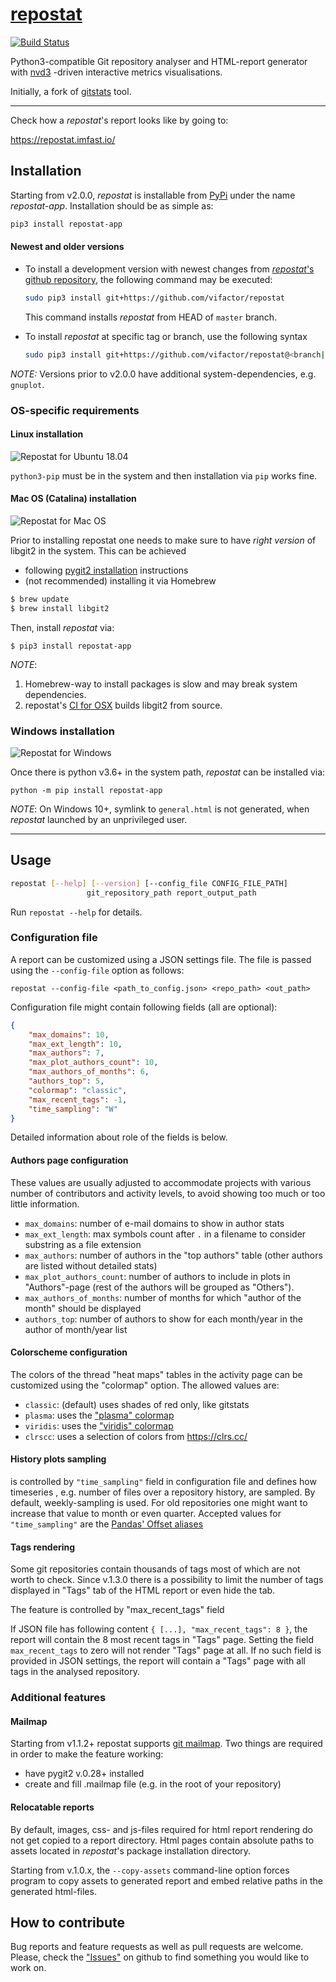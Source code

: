 # [repostat](https://github.com/vifactor/repostat)
[![Build Status](https://travis-ci.org/vifactor/repostat.svg?branch=master)](https://travis-ci.org/vifactor/repostat)

Python3-compatible Git repository analyser and HTML-report generator 
with [nvd3](http://nvd3.org/) -driven interactive metrics visualisations.

Initially, a fork of [gitstats](https://github.com/hoxu/gitstats) tool.

---
Check how a *repostat*'s report looks like by going to:

https://repostat.imfast.io/


## Installation
Starting from v2.0.0, *repostat* is installable from [PyPi](https://pypi.org/project/repostat-app/)
under the name *repostat-app*. Installation should be as simple as:
```bash
pip3 install repostat-app
```
#### Newest and older versions
- To install a development version with newest changes from
[*repostat*'s github repository](https://github.com/vifactor/repostat),
the following command may be executed:
    ```bash
    sudo pip3 install git+https://github.com/vifactor/repostat
    ```
    This command installs *repostat* from HEAD of `master` branch.

- To install *repostat* at specific tag or branch, use the following syntax
    ```bash
    sudo pip3 install git+https://github.com/vifactor/repostat@<branch|tag>
    ```
*NOTE:*
Versions prior to v2.0.0 have additional system-dependencies, e.g.
`gnuplot`.

### OS-specific requirements

#### Linux installation
![Repostat for Ubuntu 18.04](https://github.com/vifactor/repostat/workflows/Repostat%20for%20Ubuntu%2018.04/badge.svg)

`python3-pip` must be in the system and then installation via `pip`
works fine.

#### Mac OS (Catalina) installation
![Repostat for Mac OS](https://github.com/vifactor/repostat/workflows/Repostat%20for%20Mac%20OS/badge.svg)

Prior to installing repostat one needs to make sure to have
*right version* of libgit2 in the system. This can be achieved
- following [pygit2 installation](https://www.pygit2.org/install.html#id13) instructions
- (not recommended) installing it via Homebrew
```bash
$ brew update
$ brew install libgit2
```
Then, install *repostat* via:
```
$ pip3 install repostat-app
```

*NOTE*:
1) Homebrew-way to install packages is slow and may break system dependencies.
2) repostat's [CI for OSX](https://github.com/vifactor/repostat/blob/master/.github/workflows/repostat_macos.yml)
builds libgit2 from source.

### Windows installation
![Repostat for Windows](https://github.com/vifactor/repostat/workflows/Repostat%20for%20Windows%202019/badge.svg)

Once there is python v3.6+ in the system path, *repostat* can be installed via:
```shell script
python -m pip install repostat-app
```

*NOTE*: On Windows 10+, symlink to `general.html` is not generated, when
*repostat* launched by an unprivileged user. 
___
## Usage
```bash
repostat [--help] [--version] [--config_file CONFIG_FILE_PATH]
                 git_repository_path report_output_path
```
Run `repostat --help` for details.

### Configuration file

A report can be customized using a JSON settings file. The file is passed
using the `--config-file` option as follows:

```
repostat --config-file <path_to_config.json> <repo_path> <out_path>
```
Configuration file might contain following fields (all are optional):
```json
{
    "max_domains": 10,
    "max_ext_length": 10,
    "max_authors": 7,
    "max_plot_authors_count": 10,
    "max_authors_of_months": 6,
    "authors_top": 5,
    "colormap": "classic",
    "max_recent_tags": -1,
    "time_sampling": "W"
}
```
Detailed information about role of the fields is below.

#### Authors page configuration

These values are usually adjusted to accommodate projects with various number
of contributors and activity levels, to avoid showing too much or too little
information.

* `max_domains`: number of e-mail domains to show in author stats
* `max_ext_length`: max symbols count after `.` in a filename to 
consider substring as a file extension
* `max_authors`: number of authors in the "top authors" table 
(other authors are listed without detailed stats)
* `max_plot_authors_count`: number of authors to include in plots
in "Authors"-page (rest of the authors will be grouped as "Others"). 
* `max_authors_of_months`: number of months for which "author of 
the month" should be displayed
* `authors_top`: number of authors to show for each month/year in the
author of month/year list

#### Colorscheme configuration

The colors of the thread "heat maps" tables in the activity page can be customized
using the "colormap" option. The allowed values are:

* `classic`: (default) uses shades of red only, like gitstats
* `plasma`: uses the ["plasma" colormap](https://bids.github.io/colormap/)
* `viridis`: uses the ["viridis" colormap](https://bids.github.io/colormap/)
* `clrscc`: uses a selection of colors from https://clrs.cc/

#### History plots sampling
is controlled by `"time_sampling"` field in configuration file and
defines how timeseries , e.g. number of files over a
repository history, are sampled. By default, weekly-sampling is used.
For old repositories one might want to increase that value to
month or even quarter.
Accepted values for `"time_sampling"` are the [Pandas' Offset aliases](https://pandas.pydata.org/pandas-docs/stable/user_guide/timeseries.html#offset-aliases)

#### Tags rendering

Some git repositories contain thousands of tags most of which are not 
worth to check. Since v.1.3.0 there is a possibility to limit the number 
of tags displayed in "Tags" tab of the HTML report or even hide the tab.

The feature is controlled by "max_recent_tags" field

If JSON file has following content `{ [...], "max_recent_tags": 8 }`,
the report will contain the 8 most recent tags in "Tags" page. Setting the
field `max_recent_tags` to zero will not render "Tags" page at all. If
no such field is provided in JSON settings, the report will contain a "Tags"
page with all tags in the analysed repository.

### Additional features

#### Mailmap
Starting from v1.1.2+ repostat supports [git mailmap](https://git-scm.com/docs/git-check-mailmap). 
Two things are required in order to make the feature working:
- have pygit2 v.0.28+ installed
- create and fill .mailmap file (e.g. in the root of your repository)

#### Relocatable reports
By default, images, css- and js-files required for html report
rendering do not get copied to a report directory. Html pages contain 
absolute paths to assets located in *repostat*'s package installation
directory.

Starting from v.1.0.x, the `--copy-assets` command-line option forces
program to copy assets to generated report and embed relative paths
in the generated html-files.

## How to contribute

Bug reports and feature requests as well as pull requests are welcome.
Please, check the ["Issues"](https://github.com/vifactor/repostat/issues)
on github to find something you would like to work on.
